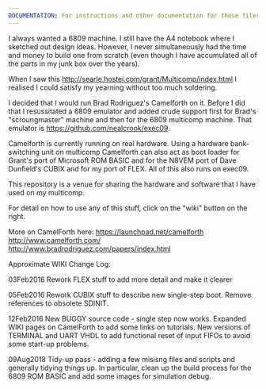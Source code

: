 ```yaml
---
DOCUMENTATION: For instructions and other documentation for these files, refer to the Wiki (use the link at the top of the page). You might not see the link if you are using a mobile device -- you may need to select "desktop version"
---
```


I always wanted a 6809 machine. I still have the A4 notebook where I sketched out design ideas. However, I never simultaneously had the time and money to build one from scratch (even though I have accumulated all of the parts in my junk box over the years).

When I saw this http://searle.hostei.com/grant/Multicomp/index.html I realised I could satisfy my yearning without too much soldering.

I decided that I would run Brad Rodriguez's Camelforth on it. Before I did that I resussitated a 6809 emulator and added crude support first for Brad's "scroungmaster" machine and then for the 6809 multicomp machine. That emulator is https://github.com/nealcrook/exec09.

Camelforth is currently running on real hardware. Using a hardware bank-switching unit on multicomp Camelforth can also act as boot loader for Grant's port of Microsoft ROM BASIC and for the N8VEM port of Dave Dunfield's CUBIX and for my port of FLEX. All of this also runs on exec09.

This repository is a venue for sharing the hardware and software that I have used on my multicomp.

For detail on how to use any of this stuff, click on the "wiki" button on the right.

More on CamelForth here:
https://launchpad.net/camelforth
http://www.camelforth.com/
http://www.bradrodriguez.com/papers/index.html

Approximate WIKI Change Log:

03Feb2016 Rework FLEX stuff to add more detail and make it clearer

05Feb2016 Rework CUBIX stuff to describe new single-step boot. Remove references to obsolete SDINIT.

12Feb2016 New BUGGY source code - single step now works. Expanded WIKI pages on CamelForth to add some links on tutorials. New versions of TERMINAL and UART VHDL to add functional reset of input FIFOs to avoid some start-up problems.

09Aug2018 Tidy-up pass - adding a few misisng files and scripts and generally tidying things up. In particular, clean up the build process for the 6809 ROM BASIC and add some images for simulation debug.
